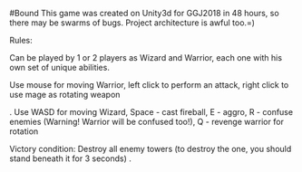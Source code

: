#Bound 
This game was created on Unity3d for GGJ2018 in 48 hours, 
so there may be swarms of bugs. Project architecture is awful too.=)



Rules: 

Can be played by 1 or 2 players as Wizard and Warrior, 
each one with his own set of unique abilities.



Use mouse for moving Warrior, left click to perform an attack, right click to use mage as rotating weapon

.
Use WASD for moving Wizard, Space - cast fireball, E - aggro, R - confuse enemies 
(Warning! Warrior will be confused too!), 
Q - revenge warrior for rotation



Victory condition:
 Destroy all enemy towers (to destroy the one, you should stand beneath it for 3 seconds)
.
